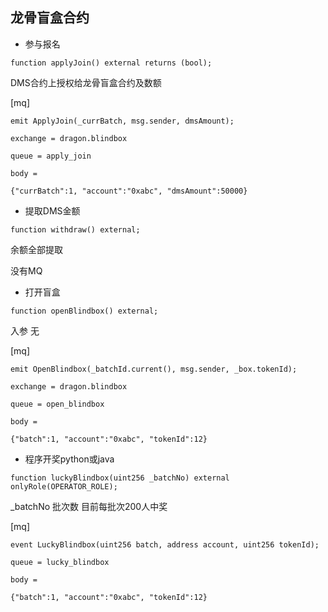 
## 龙骨盲盒合约

* 参与报名

```
function applyJoin() external returns (bool);
```

DMS合约上授权给龙骨盲盒合约及数额

[mq]
```
emit ApplyJoin(_currBatch, msg.sender, dmsAmount);

exchange = dragon.blindbox

queue = apply_join

body = 

{"currBatch":1, "account":"0xabc", "dmsAmount":50000}
```


* 提取DMS金额

```
function withdraw() external;
```

余额全部提取

没有MQ



* 打开盲盒

```
function openBlindbox() external;
```

入参 无

[mq]

```
emit OpenBlindbox(_batchId.current(), msg.sender, _box.tokenId);

exchange = dragon.blindbox

queue = open_blindbox

body = 

{"batch":1, "account":"0xabc", "tokenId":12}
```

* 程序开奖python或java

```
function luckyBlindbox(uint256 _batchNo) external onlyRole(OPERATOR_ROLE);
```

_batchNo 批次数 目前每批次200人中奖

[mq]

```
event LuckyBlindbox(uint256 batch, address account, uint256 tokenId);

queue = lucky_blindbox

body = 

{"batch":1, "account":"0xabc", "tokenId":12}
```

